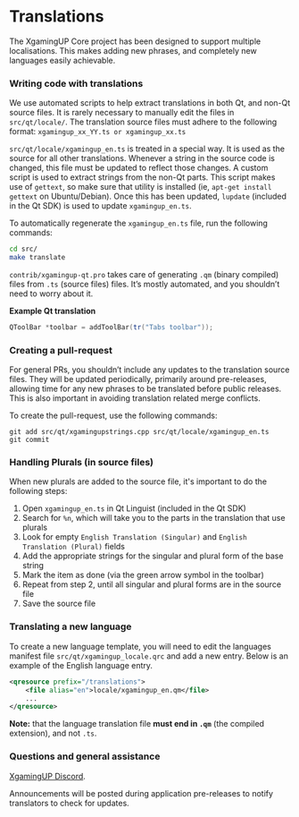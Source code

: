 Translations
============

The XgamingUP Core project has been designed to support multiple localisations. This makes adding new phrases, and completely new languages easily achievable.

### Writing code with translations
We use automated scripts to help extract translations in both Qt, and non-Qt source files. It is rarely necessary to manually edit the files in `src/qt/locale/`. The translation source files must adhere to the following format:
`xgamingup_xx_YY.ts or xgamingup_xx.ts`

`src/qt/locale/xgamingup_en.ts` is treated in a special way. It is used as the source for all other translations. Whenever a string in the source code is changed, this file must be updated to reflect those changes. A custom script is used to extract strings from the non-Qt parts. This script makes use of `gettext`, so make sure that utility is installed (ie, `apt-get install gettext` on Ubuntu/Debian). Once this has been updated, `lupdate` (included in the Qt SDK) is used to update `xgamingup_en.ts`.

To automatically regenerate the `xgamingup_en.ts` file, run the following commands:
```sh
cd src/
make translate
```

`contrib/xgamingup-qt.pro` takes care of generating `.qm` (binary compiled) files from `.ts` (source files) files. It’s mostly automated, and you shouldn’t need to worry about it.

**Example Qt translation**
```cpp
QToolBar *toolbar = addToolBar(tr("Tabs toolbar"));
```

### Creating a pull-request
For general PRs, you shouldn’t include any updates to the translation source files. They will be updated periodically, primarily around pre-releases, allowing time for any new phrases to be translated before public releases. This is also important in avoiding translation related merge conflicts.

To create the pull-request, use the following commands:
```
git add src/qt/xgamingupstrings.cpp src/qt/locale/xgamingup_en.ts
git commit
```

### Handling Plurals (in source files)
When new plurals are added to the source file, it's important to do the following steps:

1. Open `xgamingup_en.ts` in Qt Linguist (included in the Qt SDK)
2. Search for `%n`, which will take you to the parts in the translation that use plurals
3. Look for empty `English Translation (Singular)` and `English Translation (Plural)` fields
4. Add the appropriate strings for the singular and plural form of the base string
5. Mark the item as done (via the green arrow symbol in the toolbar)
6. Repeat from step 2, until all singular and plural forms are in the source file
7. Save the source file

### Translating a new language
To create a new language template, you will need to edit the languages manifest file `src/qt/xgamingup_locale.qrc` and add a new entry. Below is an example of the English language entry.

```xml
<qresource prefix="/translations">
    <file alias="en">locale/xgamingup_en.qm</file>
    ...
</qresource>
```

**Note:** that the language translation file **must end in `.qm`** (the compiled extension), and not `.ts`.

### Questions and general assistance
[XgamingUP Discord](https://discord.xgamingup.com).

Announcements will be posted during application pre-releases to notify translators to check for updates.
